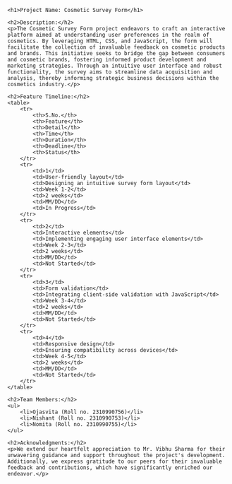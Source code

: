 <!DOCTYPE html>
<html lang="en">
<head>
    <meta charset="UTF-8">
    <meta name="viewport" content="width=device-width, initial-scale=1.0">
    <title>Cosmetic Survey Form - README</title>
</head>
<body>

    <h1>Project Name: Cosmetic Survey Form</h1>

    <h2>Description:</h2>
    <p>The Cosmetic Survey Form project endeavors to craft an interactive platform aimed at understanding user preferences in the realm of cosmetics. By leveraging HTML, CSS, and JavaScript, the form will facilitate the collection of invaluable feedback on cosmetic products and brands. This initiative seeks to bridge the gap between consumers and cosmetic brands, fostering informed product development and marketing strategies. Through an intuitive user interface and robust functionality, the survey aims to streamline data acquisition and analysis, thereby informing strategic business decisions within the cosmetics industry.</p>

    <h2>Feature Timeline:</h2>
    <table>
        <tr>
            <th>S.No.</th>
            <th>Feature</th>
            <th>Detail</th>
            <th>Time</th>
            <th>Duration</th>
            <th>Deadline</th>
            <th>Status</th>
        </tr>
        <tr>
            <td>1</td>
            <td>User-friendly layout</td>
            <td>Designing an intuitive survey form layout</td>
            <td>Week 1-2</td>
            <td>2 weeks</td>
            <td>MM/DD</td>
            <td>In Progress</td>
        </tr>
        <tr>
            <td>2</td>
            <td>Interactive elements</td>
            <td>Implementing engaging user interface elements</td>
            <td>Week 2-3</td>
            <td>2 weeks</td>
            <td>MM/DD</td>
            <td>Not Started</td>
        </tr>
        <tr>
            <td>3</td>
            <td>Form validation</td>
            <td>Integrating client-side validation with JavaScript</td>
            <td>Week 3-4</td>
            <td>2 weeks</td>
            <td>MM/DD</td>
            <td>Not Started</td>
        </tr>
        <tr>
            <td>4</td>
            <td>Responsive design</td>
            <td>Ensuring compatibility across devices</td>
            <td>Week 4-5</td>
            <td>2 weeks</td>
            <td>MM/DD</td>
            <td>Not Started</td>
        </tr>
    </table>

    <h2>Team Members:</h2>
    <ul>
        <li>Ojasvita (Roll no. 2310990756)</li>
        <li>Nishant (Roll no. 2310990753)</li>
        <li>Nomita (Roll no. 2310990755)</li>
    </ul>

    <h2>Acknowledgments:</h2>
    <p>We extend our heartfelt appreciation to Mr. Vibhu Sharma for their unwavering guidance and support throughout the project's development. Additionally, we express gratitude to our peers for their invaluable feedback and contributions, which have significantly enriched our endeavor.</p>

</body>
</html>
